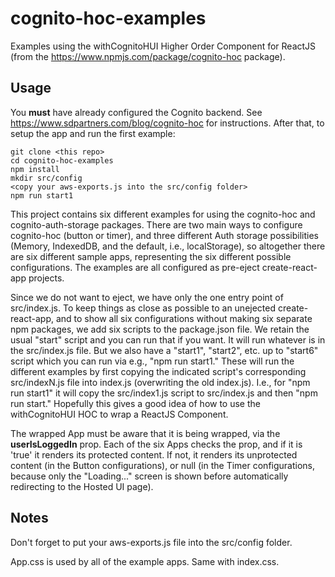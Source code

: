 # cognito-hoc-examples
Examples using the withCognitoHUI Higher Order Component for ReactJS (from the https://www.npmjs.com/package/cognito-hoc package).


## Usage

You **must** have already configured the Cognito backend. See https://www.sdpartners.com/blog/cognito-hoc for instructions. After that, to setup the app and run the first example:
```
git clone <this repo>
cd cognito-hoc-examples
npm install
mkdir src/config
<copy your aws-exports.js into the src/config folder>
npm run start1
```

This project contains six different examples for using the cognito-hoc and cognito-auth-storage packages. There are two main ways to configure cognito-hoc (button or timer), and three different Auth storage possibilities (Memory, IndexedDB, and the default, i.e., localStorage), so altogether there are six different sample apps, representing the six different possible configurations. The examples are all configured as pre-eject create-react-app projects.

Since we do not want to eject, we have only the one entry point of src/index.js. To keep things as close as possible to an unejected create-react-app, and to show all six configurations without making six separate npm packages, we add six scripts to the package.json file. We retain the usual "start" script and you can run that if you want. It will run whatever is in the src/index.js file. But we also have a "start1", "start2", etc. up to "start6" script which you can run via e.g., "npm run start1." These will run the different examples by first copying the indicated script's corresponding src/indexN.js file into index.js (overwriting the old index.js). I.e., for "npm run start1" it will copy the src/index1.js script to src/index.js and then "npm run start." Hopefully this gives a good idea of how to use the withCognitoHUI HOC to wrap a ReactJS Component.

The wrapped App must be aware that it is being wrapped, via the **userIsLoggedIn** prop. Each of the six Apps checks the prop, and if it is 'true' it renders its protected content. If not, it renders its unprotected content (in the Button configurations), or null (in the Timer configurations, because only the "Loading..." screen is shown before automatically redirecting to the Hosted UI page).


## Notes
Don't forget to put your aws-exports.js file into the src/config folder.

App.css is used by all of the example apps. Same with index.css.

